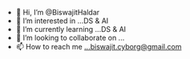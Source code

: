 - 👋 Hi, I’m @BiswajitHaldar
- 👀 I’m interested in ...DS & AI
- 🌱 I’m currently learning ...DS & AI
- 💞️ I’m looking to collaborate on ...
- 📫 How to reach me ...biswajit.cyborg@gmail.com

<!---
BiswajitHaldar/BiswajitHaldar is a ✨ special ✨ repository because its `README.md` (this file) appears on your GitHub profile.
You can click the Preview link to take a look at your changes.
--->
